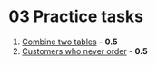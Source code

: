 # 03 Practice tasks

1. [Combine two tables](https://leetcode.com/problems/combine-two-tables/) - **0.5**
2. [Customers who never order](https://leetcode.com/problems/customers-who-never-order/) - **0.5**
